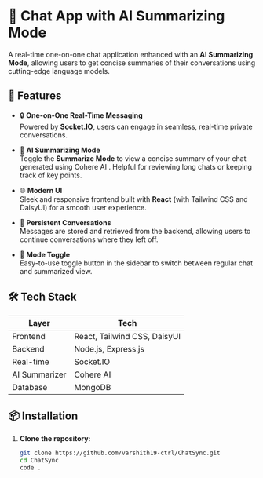 # 🧠 Chat App with AI Summarizing Mode

A real-time one-on-one chat application enhanced with an **AI Summarizing Mode**, allowing users to get concise summaries of their conversations using cutting-edge language models.

## 🚀 Features

- 🔒 **One-on-One Real-Time Messaging**  
  Powered by **Socket.IO**, users can engage in seamless, real-time private conversations.

- 🧠 **AI Summarizing Mode**  
  Toggle the **Summarize Mode** to view a concise summary of your chat generated using  Cohere AI . Helpful for reviewing long chats or keeping track of key points.

- 🌐 **Modern UI**  
  Sleek and responsive frontend built with **React** (with Tailwind CSS and DaisyUI) for a smooth user experience.

- 🔄 **Persistent Conversations**  
  Messages are stored and retrieved from the backend, allowing users to continue conversations where they left off.

- 🧪 **Mode Toggle**  
  Easy-to-use toggle button in the sidebar to switch between regular chat and summarized view.

## 🛠️ Tech Stack

| Layer         | Tech                            |
| ------------- | ------------------------------- |
| Frontend      | React, Tailwind CSS, DaisyUI     |
| Backend       | Node.js, Express.js             |
| Real-time     | Socket.IO                       |
| AI Summarizer |  Cohere AI   |
| Database      | MongoDB |

## 📦 Installation

1. **Clone the repository:**
   ```bash
   git clone https://github.com/varshith19-ctrl/ChatSync.git
   cd ChatSync
   code .

